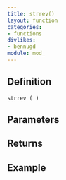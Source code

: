 ```yaml
---
title: strrev()
layout: function
categories:
- functions
divlikes:
- bennugd
module: mod_
---
```


## Definition

    strrev ( )

## Parameters

## Returns

## Example
